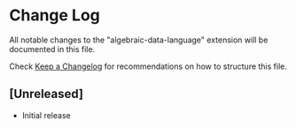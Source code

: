 # Change Log

All notable changes to the "algebraic-data-language" extension will be
documented in this file.

Check [Keep a Changelog](http://keepachangelog.com/) for recommendations on how
to structure this file.

## [Unreleased]

- Initial release

